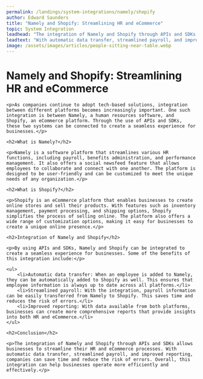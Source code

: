 ```yaml
---
permalink: /landings/system-integrations/namely/shopify
author: Edward Saunders
title: "Namely and Shopify: Streamlining HR and eCommerce"
topic: System Integration
leadhead: "The integration of Namely and Shopify through APIs and SDKs allows businesses to streamline their HR and eCommerce processes"
leadtext: "With automatic data transfer, streamlined payroll, and improved reporting, companies can save time and reduce the risk of errors. Overall, this integration can help businesses operate more efficiently and effectively."
image: /assets/images/articles/people-sitting-near-table.webp
---
```

<div class="arttext">
	<h1>Namely and Shopify: Streamlining HR and eCommerce</h1>

	<p>As companies continue to adopt tech-based solutions, integration between different platforms becomes increasingly important. One such integration is between Namely, a human resources software, and Shopify, an eCommerce platform. Through the use of APIs and SDKs, these two systems can be connected to create a seamless experience for businesses.</p>

	<h2>What is Namely?</h2>

	<p>Namely is a software platform that streamlines various HR functions, including payroll, benefits administration, and performance management. It also offers a social newsfeed feature that allows employees to collaborate and connect with one another. The platform is designed to be user-friendly and can be customized to meet the unique needs of any organization.</p>

	<h2>What is Shopify?</h2>

	<p>Shopify is an eCommerce platform that enables businesses to create online stores and sell their products. With features such as inventory management, payment processing, and shipping options, Shopify simplifies the process of selling online. The platform also offers a wide range of customization options, making it easy for businesses to create a unique online presence.</p>

	<h2>Integration of Namely and Shopify</h2>

	<p>By using APIs and SDKs, Namely and Shopify can be integrated to create a seamless experience for businesses. Some of the benefits of this integration include:</p>

	<ul>
		<li>Automatic data transfer: When an employee is added to Namely, they can be automatically added to Shopify as well. This ensures that employee information is always up to date across all platforms.</li>
		<li>Streamlined payroll: With the integration, payroll information can be easily transferred from Namely to Shopify. This saves time and reduces the risk of errors.</li>
		<li>Improved reporting: With data available from both platforms, businesses can create more comprehensive reports that provide insights into both HR and eCommerce.</li>
	</ul>

	<h2>Conclusion</h2>

	<p>The integration of Namely and Shopify through APIs and SDKs allows businesses to streamline their HR and eCommerce processes. With automatic data transfer, streamlined payroll, and improved reporting, companies can save time and reduce the risk of errors. Overall, this integration can help businesses operate more efficiently and effectively.</p>

</div>